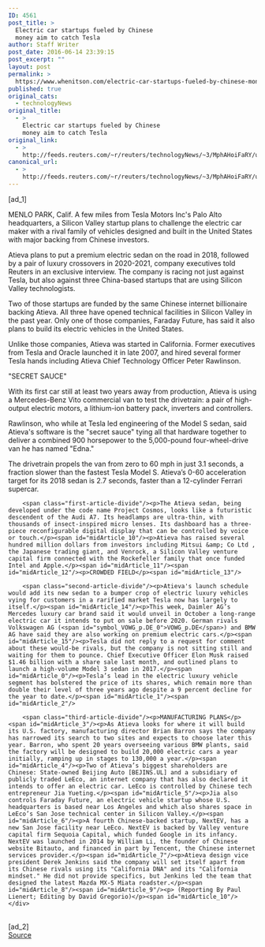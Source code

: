 ```yaml
---
ID: 4561
post_title: >
  Electric car startups fueled by Chinese
  money aim to catch Tesla
author: Staff Writer
post_date: 2016-06-14 23:39:15
post_excerpt: ""
layout: post
permalink: >
  https://www.whenitson.com/electric-car-startups-fueled-by-chinese-money-aim-to-catch-tesla/
published: true
original_cats:
  - technologyNews
original_title:
  - >
    Electric car startups fueled by Chinese
    money aim to catch Tesla
original_link:
  - >
    http://feeds.reuters.com/~r/reuters/technologyNews/~3/MphAHoiFaRY/us-autos-chinaev-idUSKCN0Z02IA
canonical_url:
  - >
    http://feeds.reuters.com/~r/reuters/technologyNews/~3/MphAHoiFaRY/us-autos-chinaev-idUSKCN0Z02IA
---
```

 [ad_1]
<br><div id="articleText">
<span id="midArticle_start"/>

<span id="midArticle_0"/><span class="focusParagraph" readability="6"><p><span class="articleLocation">MENLO PARK, Calif.</span> A few miles from Tesla Motors Inc's Palo Alto headquarters, a Silicon Valley startup plans to challenge the electric car maker with a rival family of vehicles designed and built in the United States with major backing from Chinese investors.</p></span><span id="midArticle_1"/><p>Atieva plans to put a premium electric sedan on the road in 2018, followed by a pair of luxury crossovers in 2020-2021, company executives told Reuters in an exclusive interview. The company is racing not just against Tesla, but also against three China-based startups that are using Silicon Valley technologists.</p><span id="midArticle_2"/><p>Two of those startups are funded by the same Chinese internet billionaire backing Atieva. All three have opened technical facilities in Silicon Valley in the past year. Only one of those companies, Faraday Future, has said it also plans to build its electric vehicles in the United States.</p><span id="midArticle_3"/><p>Unlike those companies, Atieva was started in California. Former executives from Tesla and Oracle launched it in late 2007, and hired several former Tesla hands including Atieva Chief Technology Officer Peter Rawlinson.</p><span id="midArticle_4"/><span id="midArticle_5"/><p>"SECRET SAUCE"</p><span id="midArticle_6"/><p>With its first car still at least two years away from production, Atieva is using a Mercedes-Benz Vito commercial van to test the drivetrain: a pair of high-output electric motors, a lithium-ion battery pack, inverters and controllers.</p><span id="midArticle_7"/><p>Rawlinson, who while at Tesla led engineering of the Model S sedan, said Atieva's software is the "secret sauce" tying all that hardware together to deliver a combined 900 horsepower to the 5,000-pound four-wheel-drive van he has named "Edna."</p><span id="midArticle_8"/><p>The drivetrain propels the van from zero to 60 mph in just 3.1 seconds, a fraction slower than the fastest Tesla Model S. Atieva’s 0-60 acceleration target for its 2018 sedan is 2.7 seconds, faster than a 12-cylinder Ferrari supercar.</p><span id="midArticle_9"/>
        
        <span class="first-article-divide"/><p>The Atieva sedan, being developed under the code name Project Cosmos, looks like a futuristic descendent of the Audi A7. Its headlamps are ultra-thin, with thousands of insect-inspired micro lenses. Its dashboard has a three-piece reconfigurable digital display that can be controlled by voice or touch.</p><span id="midArticle_10"/><p>Atieva has raised several hundred million dollars from investors including Mitsui &amp; Co Ltd , the Japanese trading giant, and Venrock, a Silicon Valley venture capital firm connected with the Rockefeller family that once funded Intel and Apple.</p><span id="midArticle_11"/><span id="midArticle_12"/><p>CROWDED FIELD</p><span id="midArticle_13"/>
        
        <span class="second-article-divide"/><p>Atieva's launch schedule would add its new sedan to a bumper crop of electric luxury vehicles vying for customers in a rarified market Tesla now has largely to itself.</p><span id="midArticle_14"/><p>This week, Daimler AG’s Mercedes luxury car brand said it would unveil in October a long-range electric car it intends to put on sale before 2020. German rivals Volkswagen AG (<span id="symbol_VOWG_p.DE_0">VOWG_p.DE</span>) and BMW AG have said they are also working on premium electric cars.</p><span id="midArticle_15"/><p>Tesla did not reply to a request for comment about these would-be rivals, but the company is not sitting still and waiting for them to pounce. Chief Executive Officer Elon Musk raised $1.46 billion with a share sale last month, and outlined plans to launch a high-volume Model 3 sedan in 2017.</p><span id="midArticle_0"/><p>Tesla’s lead in the electric luxury vehicle segment has bolstered the price of its shares, which remain more than double their level of three years ago despite a 9 percent decline for the year to date.</p><span id="midArticle_1"/><span id="midArticle_2"/>
        
        <span class="third-article-divide"/><p>MANUFACTURING PLANS</p><span id="midArticle_3"/><p>As Atieva looks for where it will build its U.S. factory, manufacturing director Brian Barron says the company has narrowed its search to two sites and expects to choose later this year. Barron, who spent 20 years overseeing various BMW plants, said the factory will be designed to build 20,000 electric cars a year initially, ramping up in stages to 130,000 a year.</p><span id="midArticle_4"/><p>Two of Atieva’s biggest shareholders are Chinese: State-owned Beijing Auto [BEJINS.UL] and a subsidiary of publicly traded LeEco, an internet company that has also declared it intends to offer an electric car. LeEco is controlled by Chinese tech entrepreneur Jia Yueting.</p><span id="midArticle_5"/><p>Jia also controls Faraday Future, an electric vehicle startup whose U.S. headquarters is based near Los Angeles and which also shares space in LeEco’s San Jose technical center in Silicon Valley.</p><span id="midArticle_6"/><p>A fourth Chinese-backed startup, NextEV, has a new San Jose facility near LeEco. NextEV is backed by Valley venture capital firm Sequoia Capital, which funded Google in its infancy. NextEV was launched in 2014 by William Li, the founder of Chinese website Bitauto, and financed in part by Tencent, the Chinese internet services provider.</p><span id="midArticle_7"/><p>Atieva design vice president Derek Jenkins said the company will set itself apart from its Chinese rivals using its "California DNA" and its "California mindset." He did not provide specifics, but Jenkins led the team that designed the latest Mazda MX-5 Miata roadster.</p><span id="midArticle_8"/><span id="midArticle_9"/><p> (Reporting By Paul Lienert; Editing by David Gregorio)</p><span id="midArticle_10"/></div>
<br>[ad_2]
<br><a href="http://feeds.reuters.com/~r/reuters/technologyNews/~3/MphAHoiFaRY/us-autos-chinaev-idUSKCN0Z02IA">Source </a>